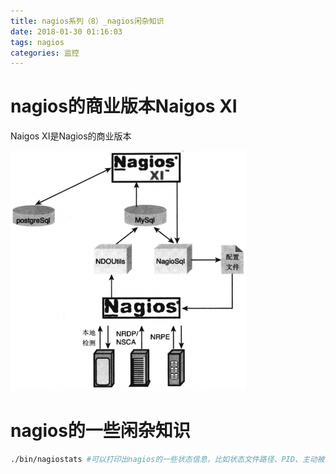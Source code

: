 ```yaml
---
title: nagios系列（8）_nagios闲杂知识
date: 2018-01-30 01:16:03
tags: nagios
categories: 监控
---
```


# nagios的商业版本Naigos XI

Naigos XI是Nagios的商业版本

![](/images/nagios_8_1.png)

# nagios的一些闲杂知识

```bash
./bin/nagiostats #可以打印出nagios的一些状态信息，比如状态文件路径、PID、主动被动检测次数等等
```

